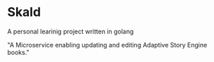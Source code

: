 # Skald

A personal learinig project written in golang

"A Microservice enabling updating and editing Adaptive Story Engine books."

